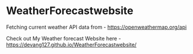 # WeatherForecastwebsite 

Fetching current weather API data from - https://openweathermap.org/api

Check out My Weather forecast Website here - https://devang127.github.io/WeatherForecastwebsite/
